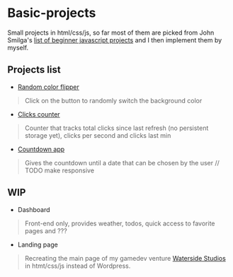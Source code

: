 # Basic-projects
Small projects in html/css/js, so far most of them are picked from John Smilga's [list of beginner javascript projects](https://github.com/john-smilga/javascript-basic-projects) and I then implement them by myself.
## Projects list
- [Random color flipper](https://l-a-r-t.github.io/Basic-projects/Color%20flipper/)
> Click on the button to randomly switch the background color
- [Clicks counter](https://l-a-r-t.github.io/Basic-projects/Counter/)
> Counter that tracks total clicks since last refresh (no persistent storage yet), clicks per second and clicks last min
- [Countdown app](https://l-a-r-t.github.io/Basic-projects/Timer/)
> Gives the countdown until a date that can be chosen by the user // TODO make responsive
## WIP
- Dashboard
> Front-end only, provides weather, todos, quick access to favorite pages and ???
- Landing page
> Recreating the main page of my gamedev venture [Waterside Studios](https://waterside-studios.com/) in htmt/css/js instead of Wordpress.
